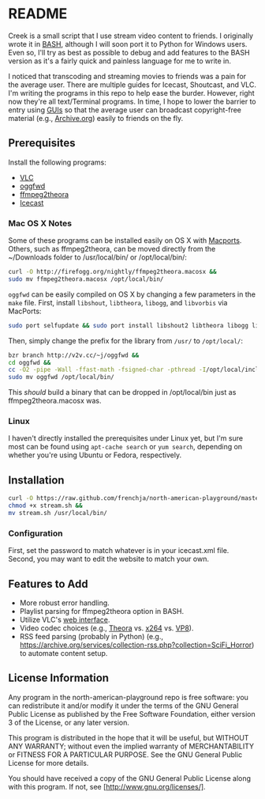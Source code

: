 # README
Creek is a small script that I use stream video content to friends.  I originally wrote it in [BASH](https://en.wikipedia.org/wiki/Bash_%28Unix_shell%29), although I will soon port it to Python for Windows users.  Even so, I'll try as best as possible to debug and add features to the BASH version as it's a fairly quick and painless language for me to write in.

I noticed that transcoding and streaming movies to friends was a pain for the average user.  There are multiple guides for Icecast, Shoutcast, and VLC.  I'm writing the programs in this repo to help ease the burder.  However, right now they're all text/Terminal programs.  In time, I hope to lower the barrier to entry using [GUIs](https://en.wikipedia.org/wiki/Graphical_user_interface) so that the average user can broadcast copyright-free material (e.g., [Archive.org](https://archive.org/details/SciFi_Horror)) easily to friends on the fly.

## Prerequisites
Install the following programs:

  - [VLC](http://www.videolan.org/index.html)
  - [oggfwd](http://v2v.cc/~j/oggfwd/)
  - [ffmpeg2theora](http://firefogg.org/nightly/)
  - [Icecast](http://www.icecast.org/)

### Mac OS X Notes
Some of these programs can be installed easily on OS X with [Macports](https://www.macports.org/). Others, such as ffmpeg2theora, can be moved directly from the ~/Downloads folder to /usr/local/bin/ or /opt/local/bin/:
``` bash
curl -O http://firefogg.org/nightly/ffmpeg2theora.macosx &&
sudo mv ffmpeg2theora.macosx /opt/local/bin/
```  

`oggfwd` can be easily compiled on OS X by changing a few parameters in the `make` file.  First, install `libshout`, `libtheora`, `libogg`, and `libvorbis` via MacPorts:
```bash
sudo port selfupdate && sudo port install libshout2 libtheora libogg libvorbis bzr libspeex
```

 Then, simply change the prefix for the library from `/usr/` to `/opt/local/`:
```bash
bzr branch http://v2v.cc/~j/oggfwd &&
cd oggfwd &&
cc -O2 -pipe -Wall -ffast-math -fsigned-char -pthread -I/opt/local/include -L/opt/local/lib -lshout -logg -lvorbis -ltheora -lspeex -o oggfwd oggfwd.c &&
sudo mv oggfwd /opt/local/bin/
```
 This *should* build a binary that can be dropped in /opt/local/bin just as ffmpeg2theora.macosx was.

### Linux
I haven't directly installed the prerequisites under Linux yet, but I'm sure most can be found using `apt-cache search` or `yum search`, depending on whether you're using Ubuntu or Fedora, respectively.

## Installation
```bash
curl -O https://raw.github.com/frenchja/north-american-playground/master/stream.sh &&
chmod +x stream.sh &&
mv stream.sh /usr/local/bin/
```

### Configuration
First, set the password to match whatever is in your icecast.xml file. Second, you may want to edit the website to match your own. 


## Features to Add
  - More robust error handling.
  - Playlist parsing for ffmpeg2theora option in BASH.
  - Utilize VLC's [web interface](http://wiki.videolan.org/Documentation:Modules/http_intf).
  - Video codec choices (e.g., [Theora](http://www.theora.org/) vs. [x264](http://www.videolan.org/developers/x264.html) vs. [VP8](http://www.webmproject.org/)).
  - RSS feed parsing (probably in Python) (e.g., https://archive.org/services/collection-rss.php?collection=SciFi_Horror) to automate content setup.

## License Information
Any program in the north-american-playground repo is free software: you can redistribute it and/or modify
it under the terms of the GNU General Public License as published by
the Free Software Foundation, either version 3 of the License, or 
any later version.

This program is distributed in the hope that it will be useful,
but WITHOUT ANY WARRANTY; without even the implied warranty of
MERCHANTABILITY or FITNESS FOR A PARTICULAR PURPOSE.  See the
GNU General Public License for more details.

You should have received a copy of the GNU General Public License
along with this program.  If not, see [http://www.gnu.org/licenses/].